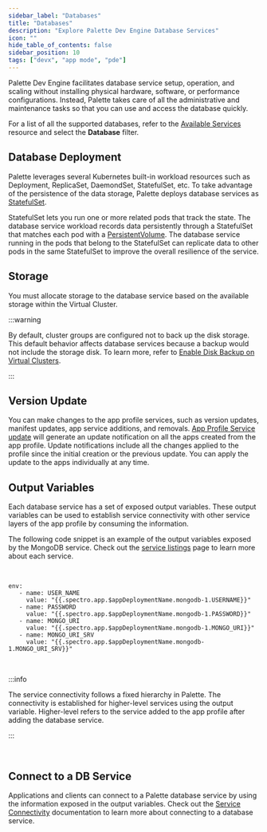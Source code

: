 ```yaml
---
sidebar_label: "Databases"
title: "Databases"
description: "Explore Palette Dev Engine Database Services"
icon: ""
hide_table_of_contents: false
sidebar_position: 10
tags: ["devx", "app mode", "pde"]
---
```


Palette Dev Engine facilitates database service setup, operation, and scaling without installing physical hardware, software, or performance configurations. Instead, Palette takes care of all the administrative and maintenance tasks so that you can use and access the database quickly.

For a list of all the supported databases, refer to the [Available Services](service-listings/service-listings.mdx) resource and select the **Database** filter.

## Database Deployment

Palette leverages several Kubernetes built-in workload resources such as Deployment, ReplicaSet, DaemondSet, StatefulSet, etc. To take advantage of the persistence of the data storage, Palette deploys database services as [StatefulSet](https://kubernetes.io/docs/concepts/workloads/controllers/statefulset/).

StatefulSet lets you run one or more related pods that track the state. The database service workload records data persistently through a StatefulSet that matches each pod with a [PersistentVolume](https://kubernetes.io/docs/concepts/storage/persistent-volumes/). The database service running in the pods that belong to the StatefulSet can replicate data to other pods in the same StatefulSet to improve the overall resilience of the service.

## Storage

You must allocate storage to the database service based on the available storage within the Virtual Cluster.

:::warning

By default, cluster groups are configured not to back up the disk storage. This default behavior affects database services because a backup would not include the storage disk. To learn more, refer to [Enable Disk Backup on Virtual Clusters](../../clusters/cluster-groups/cluster-group-backups.md).

:::

## Version Update

You can make changes to the app profile services, such as version updates, manifest updates, app service additions, and removals. [App Profile Service update](../../profiles/app-profiles/modify-app-profiles/version-app-profile.md)
will generate an update notification on all the apps created from the app profile. Update notifications include all the changes applied to the profile since the initial creation or the previous update. You can apply the update to the apps individually at any time.

## Output Variables

Each database service has a set of exposed output variables. These output variables can be used to establish service connectivity with other service layers of the app profile by consuming the information.

The following code snippet is an example of the output variables exposed by the MongoDB service. Check out the [service listings](service-listings/service-listings.mdx) page to learn more about each service.

<br />

```hideClipboard
env:
   - name: USER_NAME
     value: "{{.spectro.app.$appDeploymentName.mongodb-1.USERNAME}}"
   - name: PASSWORD
     value: "{{.spectro.app.$appDeploymentName.mongodb-1.PASSWORD}}"
   - name: MONGO_URI
     value: "{{.spectro.app.$appDeploymentName.mongodb-1.MONGO_URI}}"
   - name: MONGO_URI_SRV
     value: "{{.spectro.app.$appDeploymentName.mongodb-1.MONGO_URI_SRV}}"
```

<br />

:::info

The service connectivity follows a fixed hierarchy in Palette. The connectivity is established for higher-level services using the output variable. Higher-level refers to the service added to the app profile after adding the database service.

:::

<br />

## Connect to a DB Service

Applications and clients can connect to a Palette database service by using the information exposed in the output variables. Check out the [Service Connectivity](connectivity.md) documentation to learn more about connecting to a database service.
